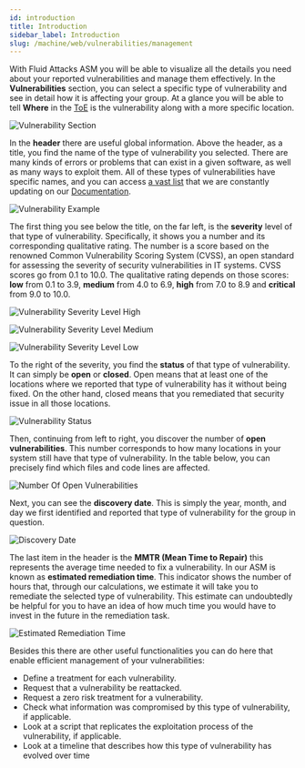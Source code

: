 ```yaml
---
id: introduction
title: Introduction
sidebar_label: Introduction
slug: /machine/web/vulnerabilities/management
---
```


With Fluid Attacks ASM you will
be able to visualize all the
details you need about your
reported vulnerabilities and
manage them effectively.
In the **Vulnerabilities** section,
you can select a specific type
of vulnerability and see in detail
how it is affecting your group.
At a glance you will be able to
tell **Where** in the
[ToE](/about/glossary#toe "Target of Evaluation")
is the vulnerability along with
a more specific location.

![Vulnerability Section](https://res.cloudinary.com/fluid-attacks/image/upload/v1645455490/docs/web/vulnerabilities/management/managmt_vuln_section.png)

In the **header** there are
useful global information.
Above the header, as a title,
you find the name of the type
of vulnerability you selected.
There are many kinds of errors
or problems that can exist in
a given software, as well as
many ways to exploit them.
All of these types of vulnerabilities
have specific names, and you
can access [a vast list](/criteria/vulnerabilities/)
that we are constantly updating on our
[Documentation](https://docs.fluidattacks.com/).

![Vulnerability Example](https://res.cloudinary.com/fluid-attacks/image/upload/v1645455490/docs/web/vulnerabilities/management/managmt_vul_example.png)

The first thing you see below
the title, on the far left, is
the **severity** level of that
type of vulnerability.
Specifically, it shows you a
number and its corresponding
qualitative rating.
The number is a score based on
the renowned Common Vulnerability
Scoring System (CVSS), an open
standard for assessing the
severity of security vulnerabilities
in IT systems.
CVSS scores go from 0.1 to 10.0.
The qualitative rating depends on
those scores: **low** from 0.1 to
3.9, **medium** from 4.0 to 6.9,
**high** from 7.0 to 8.9 and
**critical** from 9.0 to 10.0.

![Vulnerability Severity Level High](https://res.cloudinary.com/fluid-attacks/image/upload/v1645455489/docs/web/vulnerabilities/management/managmt_severity_lvl_high.png)

![Vulnerability Severity Level Medium](https://res.cloudinary.com/fluid-attacks/image/upload/v1645455489/docs/web/vulnerabilities/management/managmt_severity_lvl_medium.png)

![Vulnerability Severity Level Low](https://res.cloudinary.com/fluid-attacks/image/upload/v1645455489/docs/web/vulnerabilities/management/managmt_severity_lvl_low.png)

To the right of the severity,
you find the **status** of that
type of vulnerability.
It can simply be **open** or **closed**.
Open means that at least one of
the locations where we reported
that type of vulnerability has it
without being fixed.
On the other hand, closed means
that you remediated that security
issue in all those locations.

![Vulnerability Status](https://res.cloudinary.com/fluid-attacks/image/upload/v1645455490/docs/web/vulnerabilities/management/managmt_vuln_status.png)

Then, continuing from left
to right, you discover the number
of **open vulnerabilities**.
This number corresponds to how
many locations in your system still
have that type of vulnerability.
In the table below, you can precisely
find which files and code lines
are affected.

![Number Of Open Vulnerabilities](https://res.cloudinary.com/fluid-attacks/image/upload/v1645455489/docs/web/vulnerabilities/management/managmt_numbr_open_vuln.png)

Next, you can see the
**discovery date**.
This is simply the year, month,
and day we first identified and
reported that type of vulnerability
for the group in question.

![Discovery Date](https://res.cloudinary.com/fluid-attacks/image/upload/v1645455489/docs/web/vulnerabilities/management/managmt_discovery_date.png)

The last item in the header is
the **MMTR (Mean Time to Repair)**
this represents the average time
needed to fix a vulnerability.
In our ASM is known as
**estimated remediation time**.
This indicator shows the number
of hours that, through our
calculations, we estimate it will
take you to remediate the selected
type of vulnerability.
This estimate can undoubtedly be
helpful for you to have an idea
of how much time you would have
to invest in the future in the
remediation task.

![Estimated Remediation Time](https://res.cloudinary.com/fluid-attacks/image/upload/v1645455490/docs/web/vulnerabilities/management/managmt_estimated_remed_time.png)

Besides this there are other
useful functionalities you can
do here that enable efficient
management of your vulnerabilities:

- Define a treatment for each
  vulnerability.
- Request that a vulnerability
  be reattacked.
- Request a zero risk treatment
  for a vulnerability.
- Check what information was
  compromised by this type of
  vulnerability, if applicable.
- Look at a script that replicates
  the exploitation process of
  the vulnerability, if applicable.
- Look at a timeline that describes
  how this type of vulnerability
  has evolved over time

